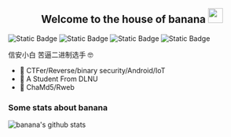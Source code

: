 <h2 align="Center">  Welcome to the house of banana <img src="https://media.giphy.com/media/WUlplcMpOCEmTGBtBW/giphy.gif" width="30"> </h3>
<p><img alt="Static Badge" src="https://img.shields.io/badge/Android-green">  <img alt="Static Badge" src="https://img.shields.io/badge/Kotlin-purple">  <img alt="Static Badge" src="https://img.shields.io/badge/Java-orange">  <img alt="Static Badge" src="https://img.shields.io/badge/python-blue"></p>


信安小白 苦逼二进制选手 🤓

- 🔭 CTFer/Reverse/binary security/Android/IoT
- 🌱 A Student From DLNU
- 👯 ChaMd5/Rweb

### Some stats about banana
<img alt="banana's github stats" src="https://github-readme-stats.vercel.app/api?username=bananashipsBBQ&&show_icons=true&title_color=ffffff&icon_color=bb2acf&text_color=daf7dc&bg_color=151515" >
